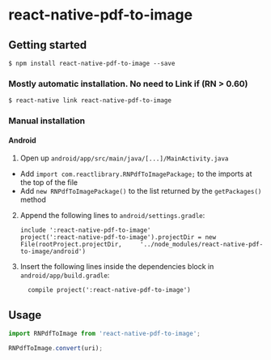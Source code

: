 
# react-native-pdf-to-image

## Getting started

`$ npm install react-native-pdf-to-image --save`

### Mostly automatic installation. No need to Link if (RN > 0.60)

`$ react-native link react-native-pdf-to-image`

### Manual installation


#### Android

1. Open up `android/app/src/main/java/[...]/MainActivity.java`
  - Add `import com.reactlibrary.RNPdfToImagePackage;` to the imports at the top of the file
  - Add `new RNPdfToImagePackage()` to the list returned by the `getPackages()` method
2. Append the following lines to `android/settings.gradle`:
  	```
  	include ':react-native-pdf-to-image'
  	project(':react-native-pdf-to-image').projectDir = new File(rootProject.projectDir, 	'../node_modules/react-native-pdf-to-image/android')
  	```
3. Insert the following lines inside the dependencies block in `android/app/build.gradle`:
  	```
      compile project(':react-native-pdf-to-image')
  	```


## Usage
```javascript
import RNPdfToImage from 'react-native-pdf-to-image';

RNPdfToImage.convert(uri);
```
  